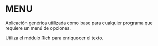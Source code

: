 # MENU

Aplicación genérica utilizada como base para cualquier programa que requiere un menú de opciones.

Utiliza el módulo [Rich](https://pypi.org/project/rich/) para enriquecer el texto.